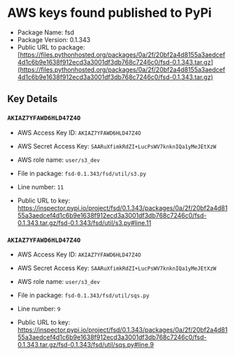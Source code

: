 # AWS keys found published to PyPi

* Package Name: fsd
* Package Version: 0.1.343
* Public URL to package: [https://files.pythonhosted.org/packages/0a/2f/20bf2a4d8155a3aedcef4d1c6b9e1638f912ecd3a3001df3db768c7246c0/fsd-0.1.343.tar.gz](https://files.pythonhosted.org/packages/0a/2f/20bf2a4d8155a3aedcef4d1c6b9e1638f912ecd3a3001df3db768c7246c0/fsd-0.1.343.tar.gz)

## Key Details

### `AKIAZ7YFAWD6HLD47Z4O`

* AWS Access Key ID: `AKIAZ7YFAWD6HLD47Z4O`
* AWS Secret Access Key: `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` 
* AWS role name: `user/s3_dev`
* File in package: `fsd-0.1.343/fsd/util/s3.py`
* Line number: `11`

* Public URL to key: https://inspector.pypi.io/project/fsd/0.1.343/packages/0a/2f/20bf2a4d8155a3aedcef4d1c6b9e1638f912ecd3a3001df3db768c7246c0/fsd-0.1.343.tar.gz/fsd-0.1.343/fsd/util/s3.py#line.11



### `AKIAZ7YFAWD6HLD47Z4O`

* AWS Access Key ID: `AKIAZ7YFAWD6HLD47Z4O`
* AWS Secret Access Key: `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` 
* AWS role name: `user/s3_dev`
* File in package: `fsd-0.1.343/fsd/util/sqs.py`
* Line number: `9`

* Public URL to key: https://inspector.pypi.io/project/fsd/0.1.343/packages/0a/2f/20bf2a4d8155a3aedcef4d1c6b9e1638f912ecd3a3001df3db768c7246c0/fsd-0.1.343.tar.gz/fsd-0.1.343/fsd/util/sqs.py#line.9


